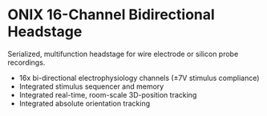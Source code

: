 # ONIX 16-Channel Bidirectional Headstage
Serialized, multifunction headstage for wire electrode or silicon probe recordings.

- 16x bi-directional electrophysiology channels (±7V stimulus compliance)
- Integrated stimulus sequencer and memory
- Integrated real-time, room-scale 3D-position tracking
- Integrated absolute orientation tracking

